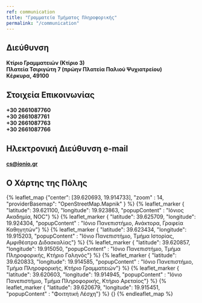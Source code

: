 ```yaml
---
ref: communication
title: "Γραμματεία Τμήματος Πληροφορικής"
permalink: "/communication"
---
```



## <i class= "fa fa-map-marker-alt" style="color: orange; font-size: x-large;" aria-hidden="true"></i> Διεύθυνση
#### Κτίριο Γραμματειών (Κτίριο 3)<br>Πλατεία Τσιριγώτη 7 (πρώην Πλατεία Παλιού Ψυχιατρείου)<br>Κέρκυρα, 49100

## <i class="fa fa-phone" style="color: orange; font-size: x-large;"></i> Στοιχεία Επικοινωνίας
#### +30 2661087760<br>+30 2661087761<br>+30 2661087763<br>+30 2661087766

## <i class="far fa-envelope" style="color: orange; font-size: x-large;"></i> Ηλεκτρονική Διεύθυνση e-mail
#### cs@ionio.gr

## <i class="far fa-map" style="color: orange; font-size: x-large;"></i> Ο Χάρτης της Πόλης

{% leaflet_map {"center": [39.620693, 19.914733],
                "zoom" : 14,
                "providerBasemap": "OpenStreetMap.Mapnik" }
%}
{% leaflet_marker { "latitude": 39.621100,
                    "longitude": 19.923863,
                    "popupContent" : "Ιόνιος Ακαδημία, NOC"}
%}
{% leaflet_marker { "latitude": 39.625709,
                    "longitude": 19.924304,
                    "popupContent" : "Ιόνιο Πανεπιστήμιο, Ανάκτορα, Γραφεία Καθηγητών"}
%}
{% leaflet_marker { "latitude": 39.623434,
                    "longitude": 19.915203,
                    "popupContent" : "Ιόνιο Πανεπιστήμιο, Τμήμα Ιστορίας, Αμφιθέατρα Διδασκαλίας"}
%}
{% leaflet_marker { "latitude": 39.620857,
                    "longitude": 19.915050,
                    "popupContent" : "Ιόνιο Πανεπιστήμιο, Τμήμα Πληροφορικής, Κτήριο Γαληνός"}
%}
{% leaflet_marker { "latitude": 39.620833,
                    "longitude": 19.914585,
                    "popupContent" : "Ιόνιο Πανεπιστήμιο, Τμήμα Πληροφορικής, Κτήριο Γραμματειών"}
%}
{% leaflet_marker { "latitude": 39.620603,
                    "longitude": 19.914945,
                    "popupContent" : "Ιόνιο Πανεπιστήμιο, Τμήμα Πληροφορικής, Κτήριο Αρεταίος"}
%}
{% leaflet_marker { "latitude": 39.620679,
                    "longitude": 19.915451,
                    "popupContent" : "Φοιτητική Λέσχη"}
%}
{}
{% endleaflet_map %}

